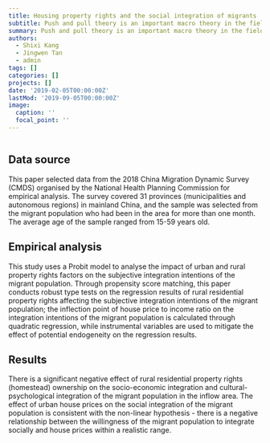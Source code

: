 ```yaml
---
title: Housing property rights and the social integration of migrants
subtitle: Push and pull theory is an important macro theory in the field of demography. This paper demonstrates another practical perspective of push and pull theory by measuring the push and pull forces affecting the social integration of incoming labour from the perspective of housing property rights.
summary: Push and pull theory is an important macro theory in the field of demography. This paper demonstrates another practical perspective of push and pull theory by measuring the push and pull forces affecting the social integration of incoming labour from the perspective of housing property rights.
authors:
  - Shixi Kang
  - Jingwen Tan
  - admin
tags: []
categories: []
projects: []
date: '2019-02-05T00:00:00Z'
lastMod: '2019-09-05T00:00:00Z'
image:
  caption: ''
  focal_point: ''
---
```


```python

```


## Data source
This paper selected data from the 2018 China Migration Dynamic Survey (CMDS) organised by the National Health Planning Commission for empirical analysis. The survey covered 31 provinces (municipalities and autonomous regions) in mainland China, and the sample was selected from the migrant population who had been in the area for more than one month. The average age of the sample ranged from 15-59 years old.

## Empirical analysis
This study uses a Probit model to analyse the impact of urban and rural property rights factors on the subjective integration intentions of the migrant population. Through propensity score matching, this paper conducts robust type tests on the regression results of rural residential property rights affecting the subjective integration intentions of the migrant population; the inflection point of house price to income ratio on the integration intentions of the migrant population is calculated through quadratic regression, while instrumental variables are used to mitigate the effect of potential endogeneity on the regression results.

## Results
There is a significant negative effect of rural residential property rights (homestead) ownership on the socio-economic integration and cultural-psychological integration of the migrant population in the inflow area. The effect of urban house prices on the social integration of the migrant population is consistent with the non-linear hypothesis - there is a negative relationship between the willingness of the migrant population to integrate socially and house prices within a realistic range.
